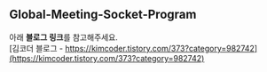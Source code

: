## Global-Meeting-Socket-Program
아래 **블로그 링크**를 참고해주세요.  
[김코더 블로그 - https://kimcoder.tistory.com/373?category=982742](https://kimcoder.tistory.com/373?category=982742)
